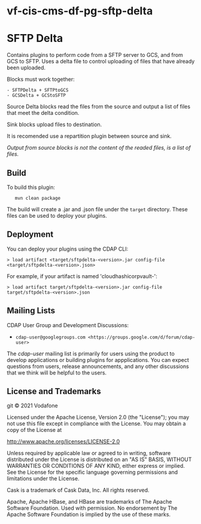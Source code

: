 # vf-cis-cms-df-pg-sftp-delta

SFTP Delta
=========================

Contains plugins to perform code from a SFTP server to GCS, and from GCS to SFTP.
Uses a delta file to control uploading of files that have already been uploaded.

Blocks must work together:

    - SFTPDelta + SFTPtoGCS
    - GCSDelta + GCStoSFTP

Source Delta blocks read the files from the source and output a list of files that meet the delta condition.

Sink blocks upload files to destination.

It is recomended use a repartition plugin between source and sink.

*Output from source blocks is not the content of the readed files, is a list of files.*


Build
-----
To build this plugin:

```
   mvn clean package
```

The build will create a .jar and .json file under the ``target`` directory.
These files can be used to deploy your plugins.

Deployment
----------
You can deploy your plugins using the CDAP CLI:

    > load artifact <target/sftpdelta-<version>.jar config-file <target/sftpdelta-<version>.json>

For example, if your artifact is named 'cloudhashicorpvault-<version>':

    > load artifact target/sftpdelta-<version>.jar config-file target/sftpdelta-<version>.json

## Mailing Lists

CDAP User Group and Development Discussions:

* `cdap-user@googlegroups.com <https://groups.google.com/d/forum/cdap-user>`

The *cdap-user* mailing list is primarily for users using the product to develop
applications or building plugins for appplications. You can expect questions from
users, release announcements, and any other discussions that we think will be helpful
to the users.


## License and Trademarks

git © 2021 Vodafone

Licensed under the Apache License, Version 2.0 (the "License"); you may not use this file except
in compliance with the License. You may obtain a copy of the License at

http://www.apache.org/licenses/LICENSE-2.0

Unless required by applicable law or agreed to in writing, software distributed under the
License is distributed on an "AS IS" BASIS, WITHOUT WARRANTIES OR CONDITIONS OF ANY KIND,
either express or implied. See the License for the specific language governing permissions
and limitations under the License.

Cask is a trademark of Cask Data, Inc. All rights reserved.

Apache, Apache HBase, and HBase are trademarks of The Apache Software Foundation. Used with
permission. No endorsement by The Apache Software Foundation is implied by the use of these marks.  
